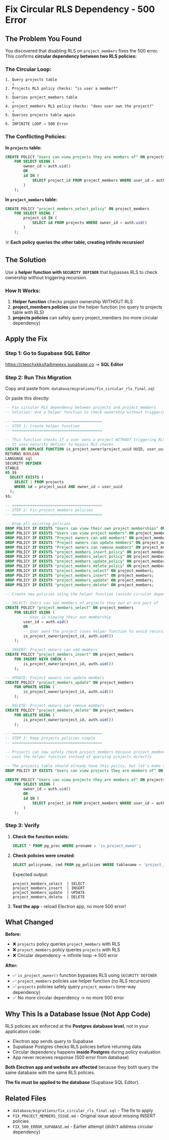 # Fix Circular RLS Dependency - 500 Error

## The Problem You Found

You discovered that disabling RLS on `project_members` fixes the 500 error. This confirms **circular dependency between two RLS policies:**

### The Circular Loop:
```
1. Query projects table
   ↓
2. Projects RLS policy checks: "is user a member?"
   ↓
3. Queries project_members table
   ↓
4. project_members RLS policy checks: "does user own the project?"
   ↓
5. Queries projects table again
   ↓
6. INFINITE LOOP → 500 Error
```

### The Conflicting Policies:

**In `projects` table:**
```sql
CREATE POLICY "Users can view projects they are members of" ON projects
    FOR SELECT USING (
        owner_id = auth.uid()
        OR
        id IN (
            SELECT project_id FROM project_members WHERE user_id = auth.uid()
        )
    );
```

**In `project_members` table:**
```sql
CREATE POLICY "project_members_select_policy" ON project_members
    FOR SELECT USING (
        project_id IN (
            SELECT id FROM projects WHERE owner_id = auth.uid()
        )
    );
```

☠️ **Each policy queries the other table, creating infinite recursion!**

## The Solution

Use a **helper function with `SECURITY DEFINER`** that bypasses RLS to check ownership without triggering recursion.

### How It Works:

1. **Helper function** checks project ownership WITHOUT RLS
2. **project_members policies** use the helper function (no query to projects table with RLS)
3. **projects policies** can safely query project_members (no more circular dependency)

## Apply the Fix

### Step 1: Go to Supabase SQL Editor

https://cteochxkksltaibnwexx.supabase.co → **SQL Editor**

### Step 2: Run This Migration

Copy and paste from: `database/migrations/fix_circular_rls_final.sql`

Or paste this directly:

```sql
-- Fix circular RLS dependency between projects and project_members
-- Solution: Use a helper function to check ownership without triggering RLS recursion

-- ========================================
-- STEP 1: Create helper function
-- ========================================

-- This function checks if a user owns a project WITHOUT triggering RLS
-- It uses security definer to bypass RLS checks
CREATE OR REPLACE FUNCTION is_project_owner(project_uuid UUID, user_uuid UUID)
RETURNS BOOLEAN
LANGUAGE sql
SECURITY DEFINER
STABLE
AS $$
  SELECT EXISTS (
    SELECT 1 FROM projects
    WHERE id = project_uuid AND owner_id = user_uuid
  );
$$;

-- ========================================
-- STEP 2: Fix project_members policies
-- ========================================

-- Drop all existing policies
DROP POLICY IF EXISTS "Users can view their own project memberships" ON project_members;
DROP POLICY IF EXISTS "Users can view project members" ON project_members;
DROP POLICY IF EXISTS "Project owners can add members" ON project_members;
DROP POLICY IF EXISTS "Project owners can update members" ON project_members;
DROP POLICY IF EXISTS "Project owners can remove members" ON project_members;
DROP POLICY IF EXISTS "project_members_insert_policy" ON project_members;
DROP POLICY IF EXISTS "project_members_select_policy" ON project_members;
DROP POLICY IF EXISTS "project_members_update_policy" ON project_members;
DROP POLICY IF EXISTS "project_members_delete_policy" ON project_members;
DROP POLICY IF EXISTS "project_members_select" ON project_members;
DROP POLICY IF EXISTS "project_members_insert" ON project_members;
DROP POLICY IF EXISTS "project_members_update" ON project_members;
DROP POLICY IF EXISTS "project_members_delete" ON project_members;

-- Create new policies using the helper function (avoids circular dependency)

-- SELECT: Users can see members of projects they own or are part of
CREATE POLICY "project_members_select" ON project_members
    FOR SELECT USING (
        -- User is viewing their own membership
        user_id = auth.uid()
        OR
        -- User owns the project (uses helper function to avoid recursion)
        is_project_owner(project_id, auth.uid())
    );

-- INSERT: Project owners can add members
CREATE POLICY "project_members_insert" ON project_members
    FOR INSERT WITH CHECK (
        is_project_owner(project_id, auth.uid())
    );

-- UPDATE: Project owners can update members
CREATE POLICY "project_members_update" ON project_members
    FOR UPDATE USING (
        is_project_owner(project_id, auth.uid())
    );

-- DELETE: Project owners can remove members
CREATE POLICY "project_members_delete" ON project_members
    FOR DELETE USING (
        is_project_owner(project_id, auth.uid())
    );

-- ========================================
-- STEP 3: Keep projects policies simple
-- ========================================

-- Projects can now safely check project_members because project_members
-- uses the helper function instead of querying projects directly

-- The projects table should already have this policy, but let's make sure:
DROP POLICY IF EXISTS "Users can view projects they are members of" ON projects;

CREATE POLICY "Users can view projects they are members of" ON projects
    FOR SELECT USING (
        owner_id = auth.uid()
        OR
        id IN (
            SELECT project_id FROM project_members WHERE user_id = auth.uid()
        )
    );
```

### Step 3: Verify

1. **Check the function exists:**
   ```sql
   SELECT * FROM pg_proc WHERE proname = 'is_project_owner';
   ```

2. **Check policies were created:**
   ```sql
   SELECT policyname, cmd FROM pg_policies WHERE tablename = 'project_members';
   ```

   Expected output:
   ```
   project_members_select  | SELECT
   project_members_insert  | INSERT
   project_members_update  | UPDATE
   project_members_delete  | DELETE
   ```

3. **Test the app** - reload Electron app, no more 500 error!

## What Changed

**Before:**
- ❌ `projects` policy queries `project_members` with RLS
- ❌ `project_members` policy queries `projects` with RLS
- ❌ Circular dependency → infinite loop → 500 error

**After:**
- ✅ `is_project_owner()` function bypasses RLS using `SECURITY DEFINER`
- ✅ `project_members` policies use helper function (no RLS recursion)
- ✅ `projects` policies safely query `project_members` (one-way dependency)
- ✅ No more circular dependency → no more 500 error

## Why This Is a Database Issue (Not App Code)

RLS policies are enforced at the **Postgres database level**, not in your application code:

- Electron app sends query to Supabase
- Supabase Postgres checks RLS policies before returning data
- Circular dependency happens **inside Postgres** during policy evaluation
- App never receives response (500 error from database)

**Both Electron app and website are affected** because they both query the same database with the same RLS policies.

**The fix must be applied to the database** (Supabase SQL Editor).

## Related Files

- `database/migrations/fix_circular_rls_final.sql` - The fix to apply
- `FIX_PROJECT_MEMBERS_ISSUE.md` - Original issue about missing INSERT policies
- `FIX_500_ERROR_SUPABASE.md` - Earlier attempt (didn't address circular dependency)
